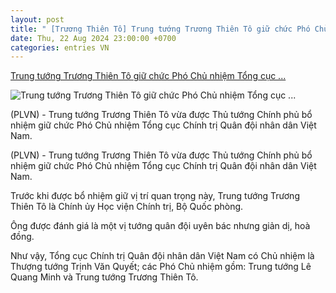 ```yaml
---
layout: post
title: " [Trương Thiên Tô] Trung tướng Trương Thiên Tô giữ chức Phó Chủ nhiệm Tổng cục ..."
date: Thu, 22 Aug 2024 23:00:00 +0700
categories: entries VN
---
```

[Trung tướng Trương Thiên Tô giữ chức Phó Chủ nhiệm Tổng cục ...](https://baophapluat.vn/trung-tuong-truong-thien-to-giu-chuc-pho-chu-nhiem-tong-cuc-chinh-tri-qdnd-viet-nam-post522761.html)

![Trung tướng Trương Thiên Tô giữ chức Phó Chủ nhiệm Tổng cục ...](https://image.baophapluat.vn/1200x630/Uploaded/2024/feryxqdrei/2024_08_22/trung-tuong-truong-thien-to-2642-8046.jpg)

(PLVN) - Trung tướng Trương Thiên Tô vừa được Thủ tướng Chính phủ bổ nhiệm giữ chức Phó Chủ nhiệm Tổng cục Chính trị Quân đội nhân dân Việt Nam.

(PLVN) - Trung tướng Trương Thiên Tô vừa được Thủ tướng Chính phủ bổ nhiệm giữ chức Phó Chủ nhiệm Tổng cục Chính trị Quân đội nhân dân Việt Nam.

Trước khi được bổ nhiệm giữ vị trí quan trọng này, Trung tướng Trương Thiên Tô là Chính ủy Học viện Chính trị, Bộ Quốc phòng.

Ông được đánh giá là một vị tướng quân đội uyên bác nhưng giản dị, hoà đồng.

Như vậy, Tổng cục Chính trị Quân đội nhân dân Việt Nam có Chủ nhiệm là Thượng tướng Trịnh Văn Quyết; các Phó Chủ nhiệm gồm: Trung tướng Lê Quang Minh và Trung tướng Trương Thiên Tô.


